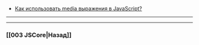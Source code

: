 - [Как использовать media выражения в JavaScript?](https://youtu.be/3kvKFfPteFg?t=30)


___

___

### [[003 JSCore|Назад]]